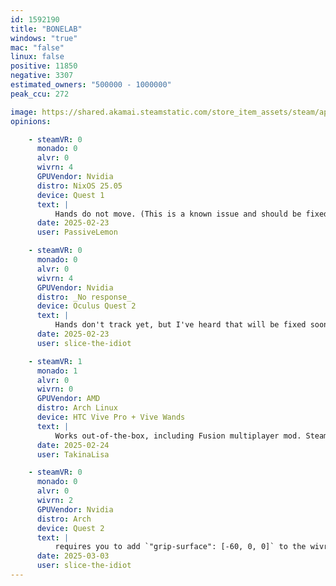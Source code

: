 ```yaml
---
id: 1592190
title: "BONELAB"
windows: "true"
mac: "false"
linux: false
positive: 11850
negative: 3307
estimated_owners: "500000 - 1000000"
peak_ccu: 272

image: https://shared.akamai.steamstatic.com/store_item_assets/steam/apps/1592190/header.jpg?t=1672959398
opinions:

    - steamVR: 0
      monado: 0
      alvr: 0
      wivrn: 4
      GPUVendor: Nvidia
      distro: NixOS 25.05
      device: Quest 1
      text: |
          Hands do not move. (This is a known issue and should be fixed soon)
      date: 2025-02-23
      user: PassiveLemon

    - steamVR: 0
      monado: 0
      alvr: 0
      wivrn: 4
      GPUVendor: Nvidia
      distro: _No response_
      device: Oculus Quest 2
      text: |
          Hands don't track yet, but I've heard that will be fixed soon
      date: 2025-02-23
      user: slice-the-idiot

    - steamVR: 1
      monado: 1
      alvr: 0
      wivrn: 0
      GPUVendor: AMD
      distro: Arch Linux
      device: HTC Vive Pro + Vive Wands
      text: |
          Works out-of-the-box, including Fusion multiplayer mod. SteamVR has the usual set of issues unrelated to the game though.
      date: 2025-02-24
      user: TakinaLisa

    - steamVR: 0
      monado: 0
      alvr: 0
      wivrn: 2
      GPUVendor: Nvidia
      distro: Arch
      device: Quest 2
      text: |
          requires you to add `"grip-surface": [-60, 0, 0]` to the wivrn config in order to play comfortably, but works great otherwise
      date: 2025-03-03
      user: slice-the-idiot
---
```

